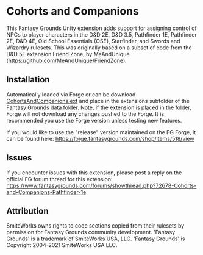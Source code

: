 # Cohorts and Companions
This Fantasy Grounds Unity extension adds support for assigning control of NPCs to player characters in the D&D 2E, D&D 3.5, Pathfinder 1E, Pathfinder 2E, D&D 4E, Old School Essentials (OSE), Starfinder, and Swords and Wizardry rulesets.   This was originally based on a subset of code from the D&D 5E extension Friend Zone, by MeAndUnique (https://github.com/MeAndUnique/FriendZone).


## Installation
Automatically loaded via Forge or can be download [CohortsAndCompanions.ext](https://github.com/DonE-66/CohortsAndCompanions/releases) and place in the extensions subfolder of the Fantasy Grounds data folder. Note, if the extension is placed in the folder, Forge will not download any changes pushed to the Forge. It is recommended you use the Forge version unless testing new features.

If you would like to use the "release" version maintained on the FG Forge, it can be found here: https://forge.fantasygrounds.com/shop/items/518/view

## Issues

If you encounter issues with this extension, please post a reply on the official FG forum thread for this extension: https://www.fantasygrounds.com/forums/showthread.php?72678-Cohorts-and-Companions-Pathfinder-1e


## Attribution
SmiteWorks owns rights to code sections copied from their rulesets by permission for Fantasy Grounds community development.
'Fantasy Grounds' is a trademark of SmiteWorks USA, LLC.
'Fantasy Grounds' is Copyright 2004-2021 SmiteWorks USA LLC.

